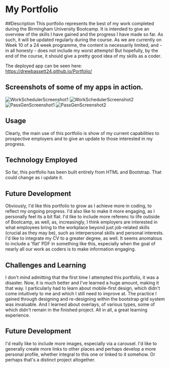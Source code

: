 # My Portfolio##DescriptionThis portfolio represents the best of my work completed during the Birmingham University Bootcamp. It is intended to give an overview of the skills I have gained and the progress I have made so far. As such, it will be updated regularly during the course. As we are currently on Week 10 of a 24 week programme, the content is necessarily limited, and - in all honesty - does not include my worst attempts! But hopefully, by the end of the course, it should give a pretty good idea of my skills as a coder.The deployed app can be seen here: https://drewbassett24.github.io/Portfolio/## Screenshots of some of my apps in action.![WorkSchedulerScreenshot1](https://user-images.githubusercontent.com/73472116/107391429-976b0280-6af0-11eb-8ee0-d51d89899c6c.jpg)![WorkSchedulerScreenshot2](https://user-images.githubusercontent.com/73472116/107391431-98039900-6af0-11eb-9f76-af9b7e69ae4e.jpg)![PassGenScreenshot1](https://user-images.githubusercontent.com/73472116/107391432-98039900-6af0-11eb-87c6-1f84e07a1741.jpg)![PassGenScreenshot2](https://user-images.githubusercontent.com/73472116/107391434-989c2f80-6af0-11eb-82d9-cd00621855e1.jpg)## UsageClearly, the main use of this portfolio is show of my current capabilities to prospective employers and to give an update to those interested in my progress.## Technology EmployedSo far, this portfolio has been built entirely from HTML and Bootstrap. That could change as i update it.## Future DevelopmentObviously, I'd like this portfolio to grow as I achieve more in coding, to reflect my ongoing progress. I'd also like to make it more engaging, as I personally feel its a bit flat. I'd like to include more referenc to life outiside of Bootcamp, as well, as, increasingly, I think employers are interested in what employees bring to the workplace beyond just job-related skills (crucial as they may be), such as interpersonal skills and personal interests.I'd like to integrate my CV to a greater degree, as well. It seems anomalous to include a 'flat' PDF in something like this, especially when the goal of nearly all our work as coders is to make information engaging.## Challenges and LearningI don't mind admitting that the first time I attempted this portfolio, it was a disaster. Now, it is much better and I've learned a huge amount, making it that way. I particularly had to learn about mobile-first design, which didn't come intuitively to me and which I still need to improve at. The practice I gained through designing and re-designing within the bootstrap grid system was invaluable. And I learned about overlays, of various types, some of which didn't remain in the finished project. All in all, a great learning experience.## Future DevelopmentI'd really like to include more images, especially via a carousel. I'd like to generally create more links to other places and perhaps develop a more personal profile, whether integral to this one or linked to it somehow. Or perhaps that's a distinct project altogether.